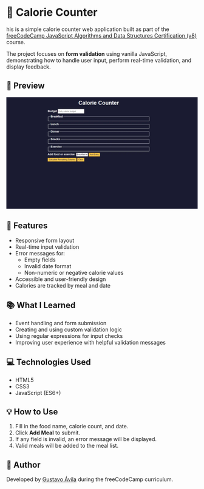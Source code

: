 # 🥗 Calorie Counter

his is a simple calorie counter web application built as part of the [freeCodeCamp JavaScript Algorithms and Data Structures Certification (v8)](https://www.freecodecamp.org/learn/javascript-algorithms-and-data-structures-v8/) course.

The project focuses on **form validation** using vanilla JavaScript, demonstrating how to handle user input, perform real-time validation, and display feedback.

## 📸 Preview

![Calorie Counter Preview](./calorie-counter-preview.webp)

## 🚀 Features

- Responsive form layout
- Real-time input validation
- Error messages for:
  - Empty fields
  - Invalid date format
  - Non-numeric or negative calorie values
- Accessible and user-friendly design
- Calories are tracked by meal and date

## 📚 What I Learned

- Event handling and form submission
- Creating and using custom validation logic
- Using regular expressions for input checks
- Improving user experience with helpful validation messages

## 💻 Technologies Used

- HTML5
- CSS3
- JavaScript (ES6+)

## 💡 How to Use

1. Fill in the food name, calorie count, and date.
2. Click **Add Meal** to submit.
3. If any field is invalid, an error message will be displayed.
4. Valid meals will be added to the meal list.

## 🧠 Author

Developed by [Gustavo Ávila](https://github.com/gusavila) during the freeCodeCamp curriculum.

